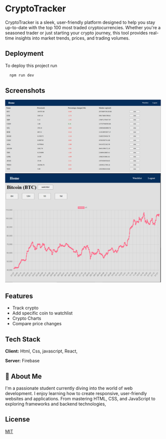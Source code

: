 # CryptoTracker

CryptoTracker is a sleek, user-friendly platform designed to help you stay up-to-date with the top 100 most traded cryptocurrencies. Whether you're a seasoned trader or just starting your crypto journey, this tool provides real-time insights into market trends, prices, and trading volumes.


## Deployment

To deploy this project run

```bash
  npm run dev
```

## Screenshots
![App Screenshot](/src/assets/screenshot1.png?raw=true)
![App Screenshot](/src/assets/screenshot2.png?raw=true)

## Features

- Track crypto
- Add specific coin to watchlist
- Crypto Charts 
- Compare price changes


## Tech Stack

**Client:**  Html, Css, javascript, React, 

**Server:** Firebase


## 🚀 About Me
I'm a passionate student currently diving into the world of web development. I enjoy learning how to create responsive, user-friendly websites and applications. From mastering HTML, CSS, and JavaScript to exploring frameworks and backend technologies, 



## License

[MIT](https://choosealicense.com/licenses/mit/)


